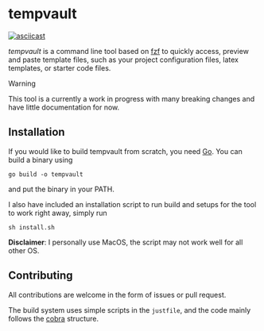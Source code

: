 # tempvault

[![asciicast](https://asciinema.org/a/667256.svg)](https://asciinema.org/a/667256)

*tempvault* is a command line tool based on [fzf](https://github.com/junegunn/fzf) to quickly access, preview and paste template files, such as your project configuration files, latex templates, or starter code files.

> [!Warning]
> This tool is a currently a work in progress with many breaking changes and have little documentation for now.

## Installation
If you would like to build tempvault from scratch, you need [Go](https://go.dev/).
You can build a binary using

```shell
go build -o tempvault
```

and put the binary in your PATH.

I also have included an installation script to run build and setups for the tool to work right away, simply run

```shell
sh install.sh
```

**Disclaimer**: I personally use MacOS, the script may not work well for all other OS.

## Contributing
All contributions are welcome in the form of issues or pull request.

The build system uses simple scripts in the `justfile`, and the code mainly follows the [cobra](https://github.com/spf13/cobra) structure.
